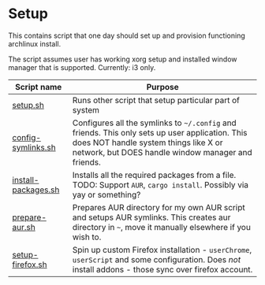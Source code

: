 # Setup

This contains script that one day should set up and provision functioning
archlinux install.

The script assumes user has working xorg setup and installed window manager that is supported. Currently: i3 only.

| Script name | Purpose |
| ----------- | ------- |
| [setup.sh](setup.sh) | Runs other script that setup particular part of system |
| [config-symlinks.sh](config-symlinks.sh) | Configures all the symlinks to `~/.config` and friends. This only sets up user application. This does NOT handle system things like X or network, but DOES handle window manager and friends. |
| [install-packages.sh](install-packages.sh) | Installs all the required packages from a file. TODO: Support `AUR`, `cargo install`. Possibly via yay or something? |
| [prepare-aur.sh](prepare-aur.sh) | Prepares AUR directory for my own AUR script and setups AUR symlinks. This creates aur directory in `~`, move it manually elsewhere if you wish to. |
| [setup-firefox.sh](setup-firefox.sh) | Spin up custom Firefox installation - `userChrome`, `userScript` and some configuration. Does *not* install addons - those sync over firefox account. |
